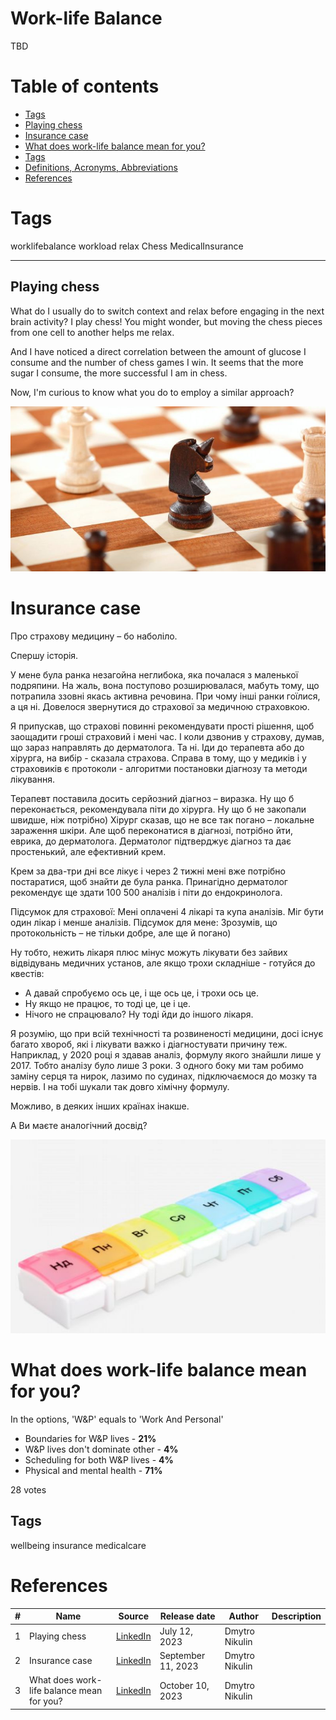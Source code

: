 # Work-life Balance
TBD 

# Table of contents
- [Tags](https://github.com/dimanikulin/dimanikulin/blob/main/WorkLifeBalance.md#tags)
- [Playing chess](https://github.com/dimanikulin/dimanikulin/blob/main/WorkLifeBalance.md#playing-chess)
- [Insurance case](https://github.com/dimanikulin/dimanikulin/blob/main/WorkLifeBalance.md#insurance-case)
- [What does work-life balance mean for you?](https://github.com/dimanikulin/dimanikulin/blob/main/WorkLifeBalance.md#what-does-work-life-balance-mean-for-you)
- [Tags](https://github.com/dimanikulin/dimanikulin/blob/main/WorkLifeBalance.md#tags-1)
- [Definitions, Acronyms, Abbreviations](https://github.com/dimanikulin/dimanikulin/blob/main/WorkLifeBalance.md#definitions-acronyms-abbreviations)
- [References](https://github.com/dimanikulin/dimanikulin/blob/main/WorkLifeBalance.md#references)

# Tags
worklifebalance workload relax Chess MedicalInsurance

---

## Playing chess
What do I usually do to switch context and relax before engaging in the next brain activity?
I play chess!
You might wonder, but moving the chess pieces from one cell to another helps me relax.

And I have noticed a direct correlation between the amount of glucose I consume and the number of chess games I win. It seems that the more sugar I consume, the more successful I am in chess.

Now, I'm curious to know what you do to employ a similar approach?

<img src="./Images/chess.jpg" alt="chess" />

# Insurance case
Про страхову медицину – бо наболіло.

Спершу історія.

У мене була ранка незагойна неглибока, яка почалася з маленької подряпини.
На жаль, вона поступово розширювалася, мабуть тому, що потрапила ззовні якась активна речовина.
При чому інші ранки гоїлися, а ця ні.
Довелося звернутися до страхової за медичною страховкою.

Я припускав, що страхові повинні рекомендувати прості рішення, щоб заощадити гроші страховий і мені час.
І коли дзвонив у страхову, думав, що зараз направлять до дерматолога.
Та ні. Іди до терапевта або до хірурга, на вибір - сказала страхова.
Справа в тому, що у медиків і у страховиків є протоколи - алгоритми постановки діагнозу та методи лікування.

Терапевт поставила досить серйозний діагноз – виразка.
Ну що б переконається, рекомендувала піти до хірурга. Ну що б не закопали швидше, ніж потрібно)
Хірург сказав, що не все так погано – локальне зараження шкіри.
Але щоб переконатися в діагнозі, потрібно йти, еврика, до дерматолога.
Дерматолог підтверджує діагноз та дає простенький, але ефективний крем.

Крем за два-три дні все лікує і через 2 тижні мені вже потрібно постаратися, щоб знайти де була ранка.
Принагідно дерматолог рекомендує ще здати 100 500 аналізів і піти до ендокринолога.

Підсумок для страхової: Мені оплачені 4 лікарі та купа аналізів. Міг бути один лікар і менше аналізів.
Підсумок для мене: Зрозумів, що протокольність – не тільки добре, але ще й погано)

Ну тобто, нежить лікаря плюс мінус можуть лікувати без зайвих відвідувань медичних установ, але якщо трохи складніше - готуйся до квестів:
- А давай спробуємо ось це, і ще ось це, і трохи ось це.
- Ну якщо не працює, то тоді це, це і це.
- Нічого не спрацювало? Ну тоді йди до іншого лікаря.

Я розумію, що при всій технічності та розвиненості медицини, досі існує багато хвороб, які і лікувати важко і діагностувати причину теж.
Наприклад, у 2020 році я здавав аналіз, формулу якого знайшли лише у 2017. Тобто аналізу було лише 3 роки.
З одного боку ми там робимо заміну серця та нирок, лазимо по судинах, підключаємося до мозку та нервів.
І на тобі шукали так довго хімічну формулу.

Можливо, в деяких інших країнах інакше.

А Ви маєте аналогічний досвід?

<img src="./Images/tabletki.jfif" alt="tabletki" />

# What does work-life balance mean for you?

In the options, 'W&P' equals to 'Work And Personal'

- Boundaries for W&P lives - **21%**
- W&P lives don't dominate other - **4%**
- Scheduling for both W&P lives - **4%**
- Physical and mental health - **71%**

28 votes

## Tags
wellbeing insurance medicalcare

# References
| # | Name                 | Source                | Release date           |  Author                 | Description   |
| - | ---------------------|---------------------- |----------------------- | ----------------------- |:-------------:|
| 1 | Playing chess        |[LinkedIn](https://www.linkedin.com/posts/dimanikulin_worklifebalance-workload-relax-activity-7084787080802836480-jGcU?utm_source=share&utm_medium=member_desktop) | July 12, 2023 | Dmytro Nikulin | |
| 2 | Insurance case       |[LinkedIn](https://www.linkedin.com/posts/dimanikulin_wellbeing-insurance-medicalcare-activity-7106889450810449920-rtpf?utm_source=share&utm_medium=member_desktop) | September 11, 2023 | Dmytro Nikulin |
| 3 | What does work-life balance mean for you? | [LinkedIn](https://www.linkedin.com/posts/dimanikulin_activity-7117415823085907968-RXT3?utm_source=share&utm_medium=member_desktop) | October 10, 2023 | Dmytro Nikulin |